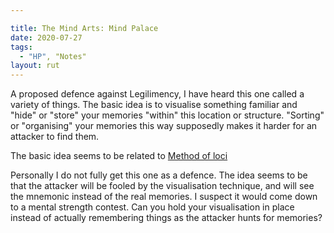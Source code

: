 ```yaml
---

title: The Mind Arts: Mind Palace
date: 2020-07-27
tags:
  - "HP", "Notes"
layout: rut
---
```



A proposed defence against Legilimency, I have heard this one called a variety
of things.  The basic idea is to visualise something familiar and "hide" or
"store" your memories "within" this location or structure.  "Sorting" or
"organising" your memories this way supposedly makes it harder for an attacker
to find them. 

The basic idea seems to be related to [Method of loci](https://en.wikipedia.org/wiki/Method_of_loci) 

Personally I do not fully get this one as a defence.  The idea seems to be that
the attacker will be fooled by the visualisation technique, and will see the
mnemonic instead of the real memories.  I suspect it would come down to a mental
strength contest.  Can you hold your visualisation in place instead of actually
remembering things as the attacker hunts for memories?

